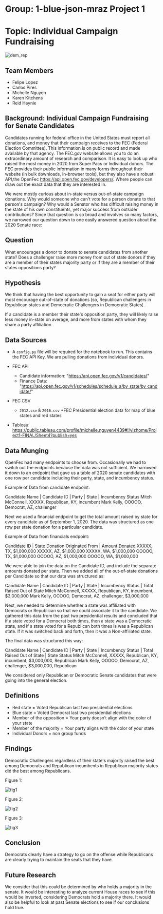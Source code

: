 # Group: 1-blue-json-mraz Project 1

# Topic: Individual Campaign Fundraising

![dem_rep](Images/dem_rep.png)


## Team Members
* Felipe Lopez 
* Carlos Pires 
* Michelle Nguyen 
* Karen Kitchens 
* Reid Haynie  

## Background: Individual Campaign Fundraising for Senate Candidates 

Candidates running for federal office in the United States must report all donations, and money that their campaign receives to the FEC (Federal Election Committee). This information is on public record and made available by that agency. The FEC.gov website allows you to do an extraordinary amount of research and comparison. It is easy to look up who raised the most money in 2020 from Super Pacs or Individual donors. The FEC provides their public information in many forms throughout their website (in bulk downloads, in-browser tools), but they also have a robust API,the OpenFec https://api.open.fec.gov/developers/. Where people can draw out the exact data that they are interested in. 

We were mostly curious about in-state versus out-of-state campaign donations. Why would someone who can't vote for a person donate to that person's campaign? Why would a Senator who has difficult raising money in the state of his own constituents, yet major success from outsider contributions? Since that question is so broad and involves so many factors, we narrowed our question down to one easily answered question about the 2020 Senate race:

## Question 

What encourages a donor to donate to senate candidates from another state?
Does a challenger raise more money from out of state donors if they are a member of their states majority party or if they are a member of their states oppositions party? 

## Hypothesis

We think that having the best opportunity to gain a seat for either party will most encourage out-of-state of donations (so, Republican challengers in Republican states and Democratic Challengers in Democratic States).

If a candidate is a member their state's opposition party, they will likely raise less money in-state on average, and more from states with whom they share a party affiliation.

## Data Sources

* A `config.py` file will be required for the notebook to run. This contains the FEC API Key. We are pulling donations from individual donors.
* FEC API 
    * Candidate information: "https://api.open.fec.gov/v1/candidates/"
    * Finance Data: "https://api.open.fec.gov/v1/schedules/schedule_a/by_state/by_candidate/"
* FEC CSV 
    * `2012.csv` & `2016.csv`
    *FEC Presidential election data for map of blue states and red states 
    
* Tableau:  https://public.tableau.com/profile/michelle.nguyen4439#!/vizhome/Project1-FINAL/Sheet4?publish=yes


## Data Munging

OpenFec had many endpoints to choose from. Occasionally we had to switch out the endpoints because the data was not sufficient. We narrowed it down to an endpoint that gave us a table of 2020 senate candidates with one row per candidate including their party, state, and incumbency status. 

Example of Data from candidate endpoint: 

Candidate Name | Candidate ID | Party | State | Incumbency Status
Mitch McConnell, XXXXX, Republican, KY, incumbent
Mark Kelly, OOOOO, Democrat, AZ, challenger

Next we used a financial endpoint to get the total amount raised by state for every candidate as of September 1, 2020. The data was structured as one row per state donation for a particular candidate.

Example of Data from financials endpoint: 

Candidate ID | State Donation Originated From | Amount Donated
XXXXX, TX, $1,000,000
XXXXX, AZ, $1,000,000
XXXXX, WA, $1,000,000
OOOOO, TX, $1,000,000
OOOOO, AZ, $1,000,000
OOOOO, WA, $1,000,000

We were able to join the data on the Candidate ID, and include the separate amounts donated per state. Then we added all of the out-of-state donations per Candidate so that our data was structured as:

Candidate Name | Candidate ID | Party | State | Incumbency Status | Total Raised Out of State
Mitch McConnell, XXXXX, Republican, KY, incumbent, $3,000,000
Mark Kelly, OOOOO, Democrat, AZ, challenger, $3,000,000

Next, we needed to determine whether a state was affiliated with Democrats or Republican so that we could associate it to the candidate. We gathered this data from the past two presidential results and concluded that if a state voted for a Democrat both times, then a state was a Democratic state, and if a state voted for a Republican both times is was a Republican state. If it was switched back and forth, then it was a Non-affiliated state.

The final data was structured this way:

Candidate Name | Candidate ID | Party | State | Incumbency Status | Total Raised Out of State | State Status
Mitch McConnell, XXXXX, Republican, KY, incumbent, $3,000,000, Republican
Mark Kelly, OOOOO, Democrat, AZ, challenger, $3,000,000, Republican

We considered only Republican or Democratic Senate candidates that were going into the general election.

## Definitions

* Red state = Voted Republican last two presidential elections
* Blue state = Voted Democrat last two presidential elections
* Member of the opposition = Your party doesn’t align with the color of your state 
* Member of the majority = Your party aligns with the color of your state
* Individual Donors = non group funds

## Findings

Democratic Challengers regardless of their state's majority raised the best among Democrats and Republican incumbents in Republican majority states did the best among Republicans.

Figure 1:

![fig1](Images/Fig1.png)

Figure 2:

![fig2](Images/Fig2.png)

Figure 3:

![fig3](Images/Fig3.png)


## Conclusion

Democrats clearly have a strategy to go on the offense while Republicans are clearly trying to maintain the seats that they have.

## Future Research

We consider that this could be determined by who holds a majority in the senate. It would be interesting to analyze current House races to see if this would be inverted, considering Democrats hold a majority there. It would also be helpful to look at past Senate elections to see if our conclusions hold true.
